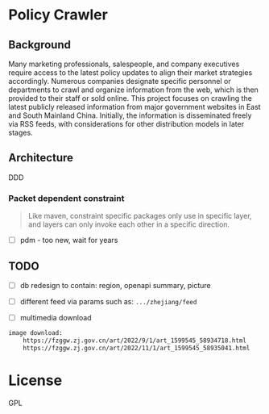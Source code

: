 # Policy Crawler

## Background
Many marketing professionals, salespeople, and company executives require access to the latest policy updates to align their market strategies accordingly. Numerous companies designate specific personnel or departments to crawl and organize information from the web, which is then provided to their staff or sold online. This project focuses on crawling the latest publicly released information from major government websites in East and South Mainland China. Initially, the information is disseminated freely via RSS feeds, with considerations for other distribution models in later stages.

## Architecture
DDD


### Packet dependent constraint
> Like maven, constraint specific packages only use in specific layer, and layers can only invoke each other in a specific direction.

- [ ] pdm - too new, wait for years


## TODO
- [ ] db redesign to contain: region, openapi summary, picture
- [ ] different feed via params such as: `.../zhejiang/feed`

- [ ] multimedia download
``` txt
image download:
    https://fzggw.zj.gov.cn/art/2022/9/1/art_1599545_58934718.html 
    https://fzggw.zj.gov.cn/art/2022/11/1/art_1599545_58935041.html 
```

# License
GPL